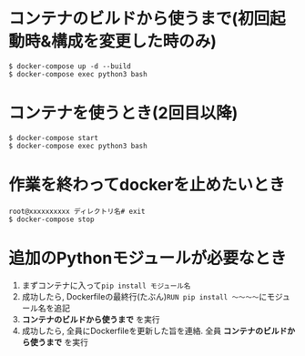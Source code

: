 # コンテナのビルドから使うまで(初回起動時&構成を変更した時のみ)
```
$ docker-compose up -d --build
$ docker-compose exec python3 bash
```

# コンテナを使うとき(2回目以降)
```
$ docker-compose start
$ docker-compose exec python3 bash
```

# 作業を終わってdockerを止めたいとき
```
root@xxxxxxxxxx ディレクトリ名# exit
$ docker-compose stop
```

# 追加のPythonモジュールが必要なとき
1. まずコンテナに入って`pip install モジュール名`
1. 成功したら, Dockerfileの最終行(たぶん)`RUN pip install 〜〜〜〜`にモジュール名を追記
1. __コンテナのビルドから使うまで__ を実行
1. 成功したら, 全員にDockerfileを更新した旨を連絡. 全員 __コンテナのビルドから使うまで__ を実行

